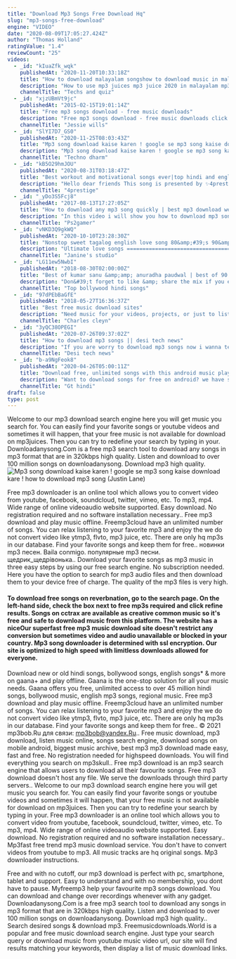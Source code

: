 ```yaml
---
title: "Download Mp3 Songs Free Download Hq"
slug: "mp3-songs-free-download"
engine: "VIDEO"
date: "2020-08-09T17:05:27.424Z"
author: "Thomas Holland"
ratingValue: "1.4"
reviewCount: "25"
videos:
  - _id: "kIuaZfk_wqk"
    publishedAt: "2020-11-20T10:33:18Z"
    title: "How to download malayalam songshow to download music in malayalam 2020how to download music free"
    description: "How to use mp3 juices mp3 juice 2020 in malayalam mp3 juice what mp3 juice free download music mp3 juice what in malayalam how to download music in"
    channelTitle: "Techs and quiz"
  - _id: "xjzUBmVt9jc"
    publishedAt: "2015-02-15T19:01:14Z"
    title: "Free mp3 songs download - free music downloads"
    description: "Free mp3 songs download - free music downloads click this to get started now download free music! mp3 without registering. Mp3 download"
    channelTitle: "Jessie wills"
  - _id: "SlYI7D7_GS0"
    publishedAt: "2020-11-25T08:03:43Z"
    title: "Mp3 song download kaise karen ! google se mp3 song kaise download kare ! how to download mp3 song"
    description: "Mp3 song download kaise karen ! google se mp3 song kaise download kare ! how to download mp3 song . Techno dharm , welcome to my youtube channel."
    channelTitle: "Techno dharm"
  - _id: "kB5O29hmJOU"
    publishedAt: "2020-08-31T03:18:47Z"
    title: "Best workout and motivational songs ever|top hindi and english gym workout and motivational songs🎶"
    description: "Hello dear friends This song is presented by ✨4prestige✨youtube channel note: please like share and subscribe ."
    channelTitle: "4prestige"
  - _id: "_yDo3S5Fcj8"
    publishedAt: "2017-08-13T17:27:05Z"
    title: "How to download any mp3 song quickly | best mp3 download website |"
    description: "In this video i will show you how to download mp3 song quickly from best mp3 download website. For all playstation 2 games cheats, hacks, tricks and"
    channelTitle: "Ps2gamer"
  - _id: "vNKD3Q9gkWQ"
    publishedAt: "2020-10-10T23:28:30Z"
    title: "Nonstop sweet tagalog english love song 80&amp;#39;s 90&amp;#39;s 2019 2020 enjoyable while sleeping ❤️ love it !!"
    description: "Ultimate love songs ==================================================== all about pampatulog love songs :) best love songs ever"
    channelTitle: "Janine's studio"
  - _id: "LG11ew5NwbI"
    publishedAt: "2018-08-30T02:00:00Z"
    title: "Best of kumar sanu &amp;amp; anuradha paudwal | best of 90’s romantic songs &amp;amp; 90&amp;#39;s evergreen songs"
    description: "Don&#39;t forget to like &amp; share the mix if you enjoy it! ▭▭▭▭▭▭▭▭▭▭▭▭▭▭▭▭▭▭▭▭▭▭▭▭ ◢ follow top bollywood hindi songs ➤ youtube:"
    channelTitle: "Top bollywood hindi songs"
  - _id: "97dPEbBaGfE"
    publishedAt: "2018-05-27T16:36:37Z"
    title: "Best free music download sites"
    description: "Need music for your videos, projects, or just to listen to? here is a free 30 day trial on epidemic sound⬇️ hope"
    channelTitle: "Charles cleyn"
  - _id: "3yQC38OPEGI"
    publishedAt: "2020-07-26T09:37:02Z"
    title: "How to download mp3 songs || desi tech news"
    description: "If you are worry to download mp3 songs now i wanna tell you how to download free mp3 songs on android? mp3 download. You can download mp3 music"
    channelTitle: "Desi tech news"
  - _id: "b-a9NgFeok8"
    publishedAt: "2020-04-26T05:00:11Z"
    title: "Download free, unlimited songs with this android music player | gt hindi"
    description: "Want to download songs for free on android? we have spotted the best android music player for you using which you can download and play unlimited songs"
    channelTitle: "Gt hindi"
draft: false
type: post
---
```


Welcome to our mp3 download search engine here you will get music you search for. You can easily find your favorite songs or youtube videos and sometimes it will happen, that your free music is not available for download on mp3juices. Then you can try to redefine your search by typing in your. Downloadanysong.Com is a free mp3 search tool to download any songs in mp3 format that are in 320kbps high quality. Listen and download to over 100 million songs on downloadanysong. Download mp3 high quality.
![Mp3 song download kaise karen ! google se mp3 song kaise download kare ! how to download mp3 song (Justin Lane)](https://i.ytimg.com/vi/SlYI7D7_GS0/hqdefault.jpg "Mp3 song download kaise karen ! google se mp3 song kaise download kare ! how to download mp3 song (Verna Terry)")

Free mp3 downloader is an online tool which allows you to convert video from youtube, facebook, soundcloud, twitter, vimeo, etc. To mp3, mp4. Wide range of online videoaudio website supported. Easy download. No registration required and no software installation necessary.. Free mp3 download and play music offline. Freemp3cloud have an unlimited number of songs. You can relax listening to your favorite mp3 and enjoy the we do not convert video like ytmp3, flvto, mp3 juice, etc. There are only hq mp3s in our database. Find your favorite songs and keep them for free.. новинки mp3 песен. Baila conmigo. популярные mp3 песни. щедрик_щедрівонька.. Download your favorite songs as mp3 music in three easy steps by using our free search engine. No subscription needed. Here you have the option to search for mp3 audio files and then download them to your device free of charge. The quality of the mp3 files is very high.
<!--inArticleAds-->

<!--galleryOne-->

#### To download free songs on reverbnation, go to the search page. On the left-hand side, check the box next to free mp3s required and click refine results. Songs on cctrax are available as creative common music so it's free and safe to download music from this platform. The website has a niceOur superfast free mp3 music download site doesn&#39;t restrict any conversion but sometimes video and audio unavailable or blocked in your country. Mp3 song downloader is determined with ssl encryption. Our site is optimized to high speed with limitless downloads allowed for everyone.
<!--inArticleAds-->

<!--galleryTwo-->

Download new or old hindi songs, bollywood songs, english songs* &amp; more on gaana+ and play offline. Gaana is the one-stop solution for all your music needs. Gaana offers you free, unlimited access to over 45 million hindi songs, bollywood music, english mp3 songs, regional music. Free mp3 download and play music offline. Freemp3cloud have an unlimited number of songs. You can relax listening to your favorite mp3 and enjoy the we do not convert video like ytmp3, flvto, mp3 juice, etc. There are only hq mp3s in our database. Find your favorite songs and keep them for free.. © 2021 mp3bob.Ru для связи: mp3bob@yandex.Ru.. Free music download, mp3 download, listen music online, songs search engine, download songs on mobile android, biggest music archive, best mp3 mp3 download made easy, fast and free. No registration needed for highspeed downloads. You will find everything you search on mp3skull.. Free mp3 download is an mp3 search engine that allows users to download all their favourite songs. Free mp3 download doesn&#39;t host any file. We serve the downloads through third party servers.. Welcome to our mp3 download search engine here you will get music you search for. You can easily find your favorite songs or youtube videos and sometimes it will happen, that your free music is not available for download on mp3juices. Then you can try to redefine your search by typing in your. Free mp3 downloader is an online tool which allows you to convert video from youtube, facebook, soundcloud, twitter, vimeo, etc. To mp3, mp4. Wide range of online videoaudio website supported. Easy download. No registration required and no software installation necessary.. Mp3fast free trend mp3 music download service. You don&#39;t have to convert videos from youtube to mp3. All music tracks are hq original songs. Mp3 downloader instructions.
<!--galleryThree-->

Free and with no cutoff, our mp3 download is perfect with pc, smartphone, tablet and support. Easy to understand and with no membership, you dont have to pause. Myfreemp3 help your favourite mp3 songs download. You can download and change over recordings whenever with any gadget. Downloadanysong.Com is a free mp3 search tool to download any songs in mp3 format that are in 320kbps high quality. Listen and download to over 100 million songs on downloadanysong. Download mp3 high quality.. Search desired songs &amp; download mp3. Freemusicdownloads.World is a popular and free music download search engine. Just type your search query or download music from youtube music video url, our site will find results matching your keywords, then display a list of music download links.